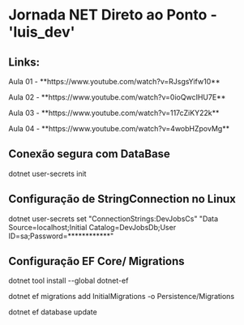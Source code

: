 # Jornada NET Direto ao Ponto - 'luis_dev'
## Links:
<p>Aula 01 - **https://www.youtube.com/watch?v=RJsgsYifw10**</p>
<p>Aula 02 - **https://www.youtube.com/watch?v=0ioQwcIHU7E**</P>
<p>Aula 03 - **https://www.youtube.com/watch?v=117cZiKY22k**</P>
<p>Aula 04 - **https://www.youtube.com/watch?v=4wobHZpovMg**</P>

## Conexão segura com DataBase

<p>dotnet user-secrets init</p>

## Configuração de StringConnection no Linux

<p>dotnet user-secrets set "ConnectionStrings:DevJobsCs" "Data Source=localhost;Initial Catalog=DevJobsDb;User ID=sa;Password=************"</p>

## Configuração EF Core/ Migrations

<p>dotnet tool install --global dotnet-ef</p>
<p>dotnet ef migrations add InitialMigrations -o Persistence/Migrations</p>
<p>dotnet ef database update</p>
